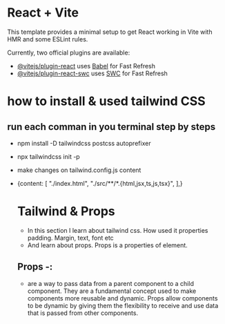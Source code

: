 # React + Vite

This template provides a minimal setup to get React working in Vite with HMR and some ESLint rules.

Currently, two official plugins are available:

- [@vitejs/plugin-react](https://github.com/vitejs/vite-plugin-react/blob/main/packages/plugin-react/README.md) uses [Babel](https://babeljs.io/) for Fast Refresh
- [@vitejs/plugin-react-swc](https://github.com/vitejs/vite-plugin-react-swc) uses [SWC](https://swc.rs/) for Fast Refresh

# how to install & used tailwind CSS
## run each comman in you terminal step by steps
- npm install -D tailwindcss postcss autoprefixer
- npx tailwindcss init -p 
- make changes on tailwind.config.js content
- {content: [
    "./index.html",
    "./src/**/*.{html,jsx,ts,js,tsx}",
  ],}


  # Tailwind  & Props
  - In this section I learn about tailwind css. How used it properties padding. Margin, text, font etc
  - And learn about  props. Props is a properties of element.
  ## Props -:
  -  are a way to pass data from a parent component to a child component. They are a fundamental concept used to make components more reusable and dynamic. Props allow components to be dynamic by giving them the flexibility to receive and use data that is passed from other components.
